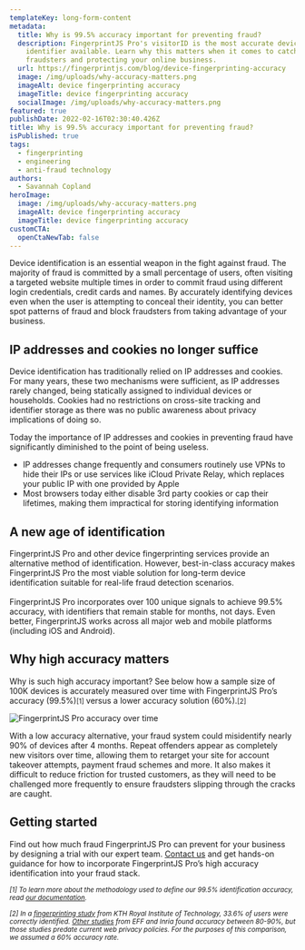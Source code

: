 ```yaml
---
templateKey: long-form-content
metadata:
  title: Why is 99.5% accuracy important for preventing fraud?
  description: FingerprintJS Pro's visitorID is the most accurate device
    identifier available. Learn why this matters when it comes to catching
    fraudsters and protecting your online business.
  url: https://fingerprintjs.com/blog/device-fingerprinting-accuracy
  image: /img/uploads/why-accuracy-matters.png
  imageAlt: device fingerprinting accuracy
  imageTitle: device fingerprinting accuracy
  socialImage: /img/uploads/why-accuracy-matters.png
featured: true
publishDate: 2022-02-16T02:30:40.426Z
title: Why is 99.5% accuracy important for preventing fraud?
isPublished: true
tags:
  - fingerprinting
  - engineering
  - anti-fraud technology
authors:
  - Savannah Copland
heroImage:
  image: /img/uploads/why-accuracy-matters.png
  imageAlt: device fingerprinting accuracy
  imageTitle: device fingerprinting accuracy
customCTA:
  openCtaNewTab: false
---
```

Device identification is an essential weapon in the fight against fraud. The majority of fraud is committed by a small percentage of users, often visiting a targeted website multiple times in order to commit fraud using different login credentials, credit cards and names. By accurately identifying devices even when the user is attempting to conceal their identity, you can better spot patterns of fraud and block fraudsters from taking advantage of your business.  

## IP addresses and cookies no longer suffice

Device identification has traditionally relied on IP addresses and cookies. For many years, these two mechanisms were sufficient, as IP addresses rarely changed, being statically assigned to individual devices or households. Cookies had no restrictions on cross-site tracking and identifier storage as there was no public awareness about privacy implications of doing so.

Today the importance of IP addresses and cookies in preventing fraud have significantly diminished to the point of being useless. 

* IP addresses change frequently and consumers routinely use VPNs to hide their IPs or use services like iCloud Private Relay, which replaces your public IP with one provided by Apple 
* Most browsers today either disable 3rd party cookies or cap their lifetimes, making them impractical for storing identifying information

## A new age of identification

FingerprintJS Pro and other device fingerprinting services provide an alternative method of identification. However, best-in-class accuracy makes FingerprintJS Pro the most viable solution for long-term device identification suitable for real-life fraud detection scenarios.\
\
FingerprintJS Pro incorporates over 100 unique signals to achieve 99.5% accuracy, with identifiers that remain stable for months, not days. Even better, FingerprintJS works across all major web and mobile platforms (including iOS and Android).

## Why high accuracy matters

Why is such high accuracy important? See below how a sample size of 100K devices is accurately measured over time with FingerprintJS Pro’s accuracy (99.5%)<small>[1]</small> versus a lower accuracy solution (60%).<small>[2]</small>

![FingerprintJS Pro accuracy over time](/img/uploads/why-accuracy-matters_-graph.png "FingerprintJS Pro accuracy over time")

With a low accuracy alternative, your fraud system could misidentify nearly 90% of devices after 4 months. Repeat offenders appear as completely new visitors over time, allowing them to retarget your site for account takeover attempts, payment fraud schemes and more. It also makes it difficult to reduce friction for trusted customers, as they will need to be challenged more frequently to ensure fraudsters slipping through the cracks are caught.

## Getting started 

Find out how much fraud FingerprintJS Pro can prevent for your business by designing a trial with our expert team. [Contact us](https://fingerprintjs.com/contact-sales/) and get hands-on guidance for how to incorporate FingerprintJS Pro’s high accuracy identification into your fraud stack.

<i><small>[1] To learn more about the methodology used to define our 99.5% identification accuracy, read [our documentation](https://dev.fingerprintjs.com/docs/understanding-our-995-accuracy).</small></i>

<i><small>[2] In a [fingerprinting study](https://hal.inria.fr/hal-01718234v2) from KTH Royal Institute of Technology, 33.6% of users were correctly identified. [Other studies](https://www.researchgate.net/publication/332873650_Browser_Fingerprinting_A_survey) from EFF and Inria found accuracy between 80-90%, but those studies predate current web privacy policies. For the purposes of this comparison, we assumed a 60% accuracy rate.</small></i>